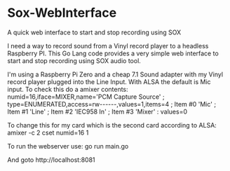 # Sox-WebInterface
A quick web interface to start and stop recording using SOX

I need a way to record sound from a Vinyl record player to a headless Raspberry PI.
This Go Lang code provides a very simple web interface to start and stop recording using SOX audio tool.

I'm using a Raspberry Pi Zero and a cheap 7.1 Sound adapter with my Vinyl record player plugged into the Line Input.
With ALSA the default is Mic input. To check this do a amixer contents:
numid=16,iface=MIXER,name='PCM Capture Source'
  ; type=ENUMERATED,access=rw------,values=1,items=4
  ; Item #0 'Mic'
  ; Item #1 'Line'
  ; Item #2 'IEC958 In'
  ; Item #3 'Mixer'
  : values=0
  
 To change this for my card which is the second card according to ALSA:
 amixer -c 2 cset numid=16 1
 
To run the webserver use:
go run main.go

And goto http://localhost:8081
